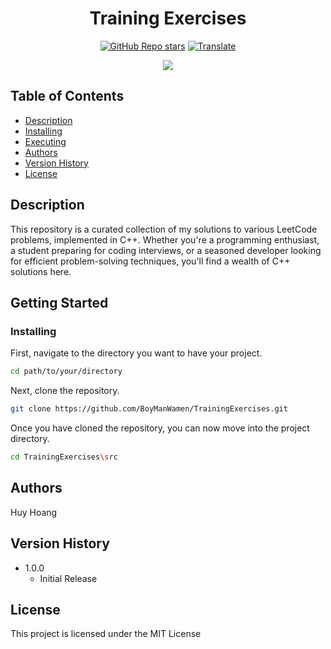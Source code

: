 <h1 align="center"> 
   <span>Training Exercises</span>
</h1>

<div align="center">

<a href="https://github.com/BoyManWamen/TrainingExercises/stargazers">![GitHub Repo stars](https://img.shields.io/github/stars/BoyManWamen/TrainingExercises?style=social)</a>
<a href="https://github-com.translate.goog/BoyManWamen/TrainingExercises/blob/main/README.md?_x_tr_sl=auto&_x_tr_tl=en&_x_tr_hl=en&_x_tr_pto=wapp">![Translate](https://img.shields.io/badge/Translate-blue)</a>
</div>

<div align="center">
<img src="https://media.giphy.com/media/DWJAwmK6aH7NPTOjEO/giphy.gif"/>
</div>

## Table of Contents

* [Description](#description)
* [Installing](#installing)
* [Executing](#executing-program)
* [Authors](#authors)
* [Version History](#version-history)
* [License](#license)

## Description

This repository is a curated collection of my solutions to various LeetCode problems, implemented in C++. Whether you're a programming enthusiast, a student preparing for coding interviews, or a seasoned developer looking for efficient problem-solving techniques, you'll find a wealth of C++ solutions here.

## Getting Started

### Installing

First, navigate to the directory you want to have your project.

```sh
cd path/to/your/directory
```

Next, clone the repository.

```sh
git clone https://github.com/BoyManWamen/TrainingExercises.git
```

Once you have cloned the repository, you can now move into the project directory.

```sh
cd TrainingExercises\src
```

## Authors

Huy Hoang

## Version History

* 1.0.0
    * Initial Release

## License

This project is licensed under the MIT License
